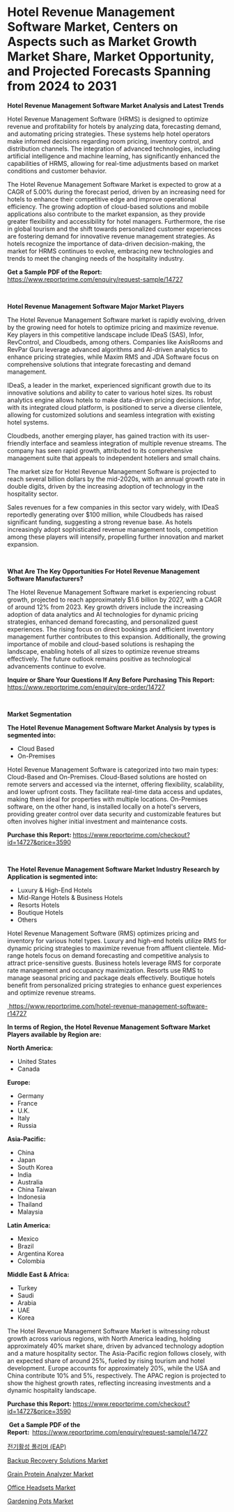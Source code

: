 <p><h1>Hotel Revenue Management Software Market, Centers on Aspects such as Market Growth Market Share, Market Opportunity, and Projected Forecasts Spanning from 2024 to 2031</h1></p><p><strong>Hotel Revenue Management Software Market Analysis and Latest Trends</strong></p>
<p><p>Hotel Revenue Management Software (HRMS) is designed to optimize revenue and profitability for hotels by analyzing data, forecasting demand, and automating pricing strategies. These systems help hotel operators make informed decisions regarding room pricing, inventory control, and distribution channels. The integration of advanced technologies, including artificial intelligence and machine learning, has significantly enhanced the capabilities of HRMS, allowing for real-time adjustments based on market conditions and customer behavior.</p><p>The Hotel Revenue Management Software Market is expected to grow at a CAGR of 5.00% during the forecast period, driven by an increasing need for hotels to enhance their competitive edge and improve operational efficiency. The growing adoption of cloud-based solutions and mobile applications also contribute to the market expansion, as they provide greater flexibility and accessibility for hotel managers. Furthermore, the rise in global tourism and the shift towards personalized customer experiences are fostering demand for innovative revenue management strategies. As hotels recognize the importance of data-driven decision-making, the market for HRMS continues to evolve, embracing new technologies and trends to meet the changing needs of the hospitality industry.</p></p>
<p><strong>Get a Sample PDF of the Report:&nbsp;</strong> <a href="https://www.reportprime.com/enquiry/request-sample/14727">https://www.reportprime.com/enquiry/request-sample/14727</a></p>
<p>&nbsp;</p>
<p><strong>Hotel Revenue Management Software Major Market Players</strong></p>
<p><p>The Hotel Revenue Management Software market is rapidly evolving, driven by the growing need for hotels to optimize pricing and maximize revenue. Key players in this competitive landscape include IDeaS (SAS), Infor, RevControl, and Cloudbeds, among others. Companies like AxisRooms and RevPar Guru leverage advanced algorithms and AI-driven analytics to enhance pricing strategies, while Maxim RMS and JDA Software focus on comprehensive solutions that integrate forecasting and demand management.</p><p>IDeaS, a leader in the market, experienced significant growth due to its innovative solutions and ability to cater to various hotel sizes. Its robust analytics engine allows hotels to make data-driven pricing decisions. Infor, with its integrated cloud platform, is positioned to serve a diverse clientele, allowing for customized solutions and seamless integration with existing hotel systems.</p><p>Cloudbeds, another emerging player, has gained traction with its user-friendly interface and seamless integration of multiple revenue streams. The company has seen rapid growth, attributed to its comprehensive management suite that appeals to independent hoteliers and small chains.</p><p>The market size for Hotel Revenue Management Software is projected to reach several billion dollars by the mid-2020s, with an annual growth rate in double digits, driven by the increasing adoption of technology in the hospitality sector.</p><p>Sales revenues for a few companies in this sector vary widely, with IDeaS reportedly generating over $100 million, while Cloudbeds has raised significant funding, suggesting a strong revenue base. As hotels increasingly adopt sophisticated revenue management tools, competition among these players will intensify, propelling further innovation and market expansion.</p></p>
<p>&nbsp;</p>
<p><strong>What Are The Key Opportunities For Hotel Revenue Management Software Manufacturers?</strong></p>
<p><p>The Hotel Revenue Management Software market is experiencing robust growth, projected to reach approximately $1.6 billion by 2027, with a CAGR of around 12% from 2023. Key growth drivers include the increasing adoption of data analytics and AI technologies for dynamic pricing strategies, enhanced demand forecasting, and personalized guest experiences. The rising focus on direct bookings and efficient inventory management further contributes to this expansion. Additionally, the growing importance of mobile and cloud-based solutions is reshaping the landscape, enabling hotels of all sizes to optimize revenue streams effectively. The future outlook remains positive as technological advancements continue to evolve.</p></p>
<p><strong>Inquire or Share Your Questions If Any Before Purchasing This Report:</strong> <a href="https://www.reportprime.com/enquiry/pre-order/14727">https://www.reportprime.com/enquiry/pre-order/14727</a></p>
<p>&nbsp;</p>
<p><strong>Market Segmentation</strong></p>
<p><strong>The Hotel Revenue Management Software Market Analysis by types is segmented into:</strong></p>
<p><ul><li>Cloud Based</li><li>On-Premises</li></ul></p>
<p><p>Hotel Revenue Management Software is categorized into two main types: Cloud-Based and On-Premises. Cloud-Based solutions are hosted on remote servers and accessed via the internet, offering flexibility, scalability, and lower upfront costs. They facilitate real-time data access and updates, making them ideal for properties with multiple locations. On-Premises software, on the other hand, is installed locally on a hotel's servers, providing greater control over data security and customizable features but often involves higher initial investment and maintenance costs.</p></p>
<p><strong>Purchase this Report:&nbsp;</strong><a href="https://www.reportprime.com/checkout?id=14727&price=3590">https://www.reportprime.com/checkout?id=14727&price=3590</a></p>
<p>&nbsp;</p>
<p><strong>The Hotel Revenue Management Software Market Industry Research by Application is segmented into:</strong></p>
<p><ul><li>Luxury & High-End Hotels</li><li>Mid-Range Hotels & Business Hotels</li><li>Resorts Hotels</li><li>Boutique Hotels</li><li>Others</li></ul></p>
<p><p>Hotel Revenue Management Software (RMS) optimizes pricing and inventory for various hotel types. Luxury and high-end hotels utilize RMS for dynamic pricing strategies to maximize revenue from affluent clientele. Mid-range hotels focus on demand forecasting and competitive analysis to attract price-sensitive guests. Business hotels leverage RMS for corporate rate management and occupancy maximization. Resorts use RMS to manage seasonal pricing and package deals effectively. Boutique hotels benefit from personalized pricing strategies to enhance guest experiences and optimize revenue streams.</p></p>
<p><a href="https://www.reportprime.com/hotel-revenue-management-software-r14727">&nbsp;https://www.reportprime.com/hotel-revenue-management-software-r14727</a></p>
<p><strong>In terms of Region, the Hotel Revenue Management Software Market Players available by Region are:</strong></p>
<p>
    <p> <strong> North America: </strong>
        <ul>
            <li>United States</li>
            <li>Canada</li>
        </ul>
        </p> 
    <p> <strong> Europe: </strong>
        <ul>
            <li>Germany</li>
            <li>France</li>
            <li>U.K.</li>
            <li>Italy</li>
            <li>Russia</li>
        </ul>
        </p> 
    <p> <strong> Asia-Pacific: </strong>
        <ul>
            <li>China</li>
            <li>Japan</li>
            <li>South Korea</li>
            <li>India</li>
            <li>Australia</li>
            <li>China Taiwan</li>
            <li>Indonesia</li>
            <li>Thailand</li>
            <li>Malaysia</li>
        </ul>
        </p> 
    <p> <strong> Latin America: </strong>
        <ul>
            <li>Mexico</li>
            <li>Brazil</li>
            <li>Argentina Korea</li>
            <li>Colombia</li>
        </ul>
        </p> 
    <p> <strong> Middle East & Africa: </strong>
        <ul>
            <li>Turkey</li>
            <li>Saudi</li>
            <li>Arabia</li>
            <li>UAE</li>
            <li>Korea</li>
        </ul>
    </p>
    </p>
<p><p>The Hotel Revenue Management Software Market is witnessing robust growth across various regions, with North America leading, holding approximately 40% market share, driven by advanced technology adoption and a mature hospitality sector. The Asia-Pacific region follows closely, with an expected share of around 25%, fueled by rising tourism and hotel development. Europe accounts for approximately 20%, while the USA and China contribute 10% and 5%, respectively. The APAC region is projected to show the highest growth rates, reflecting increasing investments and a dynamic hospitality landscape.</p></p>
<p><strong>Purchase this Report: </strong><a href="https://www.reportprime.com/checkout?id=14727&price=3590">https://www.reportprime.com/checkout?id=14727&price=3590</a></p>
<p>&nbsp;<strong>Get a Sample PDF of the Report:&nbsp;&nbsp;</strong><a href="https://www.reportprime.com/enquiry/request-sample/14727">https://www.reportprime.com/enquiry/request-sample/14727</a></p>
<p><strong></strong></p>
<p><p><a href="https://medium.com/@dazmoore2010_16676/%EC%84%B8%EA%B3%84-electroactive-polymers-eaps-market-%EC%9D%80-2024%EC%97%90%EC%84%9C-2031%EB%A1%9C-%EC%97%B0%ED%8F%89%EA%B7%A0-%EC%A6%9D%EA%B0%80%EC%9C%A8%EC%9D%84-%EB%B3%B4%EC%9D%BC-%EA%B2%83%EC%9C%BC%EB%A1%9C-%EC%98%88%EC%83%81%EB%90%A9%EB%8B%88%EB%8B%A4-f04fbb17c720">전기활성 폴리머 (EAP)</a></p><p><a href="https://www.linkedin.com/pulse/backup-recovery-solutions-market2024-2031-industry-insights-1qfsc?trackingId=PbRteC6SR7%2B%2B518uqJeirw%3D%3D">Backup Recovery Solutions Market</a></p><p><a href="https://issuu.com/reportprime-2/docs/grain-protein-analyzer-market-size-_6ccf36e7d6d6b3">Grain Protein Analyzer Market</a></p><p><a href="https://medium.com/@michael.parsons65654/global-office-headsets-market-opportunities-and-market-challenges-2024-2031-9aee32bd0680">Office Headsets Market</a></p><p><a href="https://issuu.com/reportprime-2/docs/gardening-pots-market-size-2030.ppt_e374f976de6547">Gardening Pots Market</a></p></p>